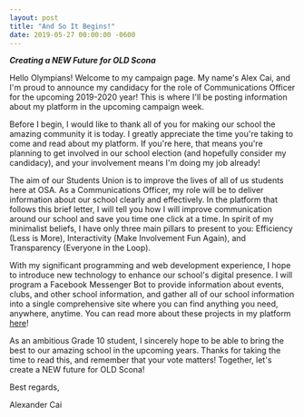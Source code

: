 ```yaml
---
layout: post
title: "And So It Begins!"
date: 2019-05-27 00:00:00 -0600
---
```

***Creating a NEW Future for OLD Scona***

Hello Olympians! Welcome to my campaign page. My name's Alex Cai, and I'm proud to announce my candidacy for the role of Communications Officer for the upcoming 2019-2020 year! This is where I'll be posting information about my platform in the upcoming campaign week.

Before I begin, I would like to thank all of you for making our school the amazing community it is today. I greatly appreciate the time you're taking to come and read about my platform. If you're here, that means you're planning to get involved in our school election (and hopefully consider my candidacy), and your involvement means I'm doing my job already!

The aim of our Students Union is to improve the lives of all of us students here at OSA. As a Communications Officer, my role will be to deliver information about our school clearly and effectively. In the platform that follows this brief letter, I will tell you how I will improve communication around our school and save you time one click at a time. In spirit of my minimalist beliefs, I have only three main pillars to present to you: Efficiency (Less is More), Interactivity (Make Involvement Fun Again), and Transparency (Everyone in the Loop).

With my significant programming and web development experience, I hope to introduce new technology to enhance our school's digital presence. I will program a Facebook Messenger Bot to provide information about events, clubs, and other school information, and gather all of our school information into a single comprehensive site where you can find anything you need, anywhere, anytime. You can read more about these projects in my platform [here](/2019/05/27/my-platform.html)!

As an ambitious Grade 10 student, I sincerely hope to be able to bring the best to our amazing school in the upcoming years. Thanks for taking the time to read this, and remember that your vote matters! Together, let's create a NEW future for OLD Scona!

Best regards,

Alexander Cai
